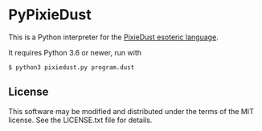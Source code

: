 # PyPixieDust 

This is a Python interpreter for the [PixieDust esoteric
language](https://meta.stackoverflow.com/a/374624). 

It requires Python 3.6 or newer, run with

```shell
$ python3 pixiedust.py program.dust
```

## License

This software may be modified and distributed under the terms of the MIT
license. See the LICENSE.txt file for details.
